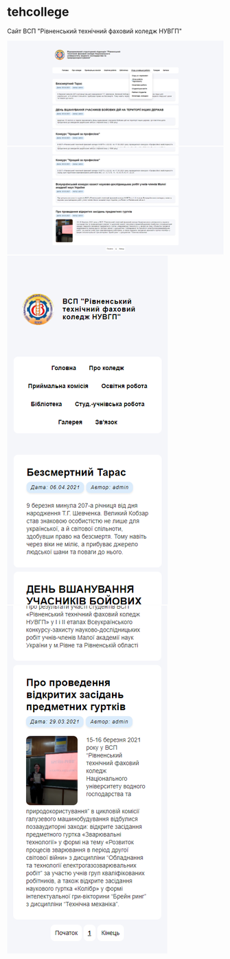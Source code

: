 # tehcollege
Сайт ВСП "Рівненський технічний фаховий коледж НУВГП"



![desktop 1](https://github.com/XFaost/tehcollege/blob/master/preview_imgs/desktop/1.png?raw=true)
![desktop 2](https://github.com/XFaost/tehcollege/blob/master/preview_imgs/desktop/2.png?raw=true)
![phone 1](https://github.com/XFaost/tehcollege/blob/master/preview_imgs/phone/1.png?raw=true)
![phone 2](https://github.com/XFaost/tehcollege/blob/master/preview_imgs/phone/2.png?raw=true)

